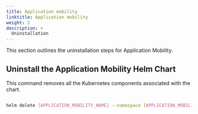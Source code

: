```yaml
---
title: Application mobility
linktitle: Application mobility
weight: 2
description: >
  Uninstallation
---
```


This section outlines the uninstallation steps for Application Mobility.

## Uninstall the Application Mobility Helm Chart

This command removes all the Kubernetes components associated with the chart.

```bash

helm delete [APPLICATION_MOBILITY_NAME] --namespace [APPLICATION_MOBILITY_NAMESPACE]
```
